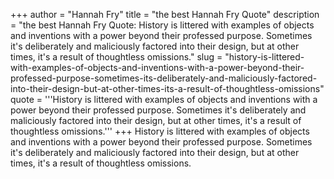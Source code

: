 +++
author = "Hannah Fry"
title = "the best Hannah Fry Quote"
description = "the best Hannah Fry Quote: History is littered with examples of objects and inventions with a power beyond their professed purpose. Sometimes it's deliberately and maliciously factored into their design, but at other times, it's a result of thoughtless omissions."
slug = "history-is-littered-with-examples-of-objects-and-inventions-with-a-power-beyond-their-professed-purpose-sometimes-its-deliberately-and-maliciously-factored-into-their-design-but-at-other-times-its-a-result-of-thoughtless-omissions"
quote = '''History is littered with examples of objects and inventions with a power beyond their professed purpose. Sometimes it's deliberately and maliciously factored into their design, but at other times, it's a result of thoughtless omissions.'''
+++
History is littered with examples of objects and inventions with a power beyond their professed purpose. Sometimes it's deliberately and maliciously factored into their design, but at other times, it's a result of thoughtless omissions.
